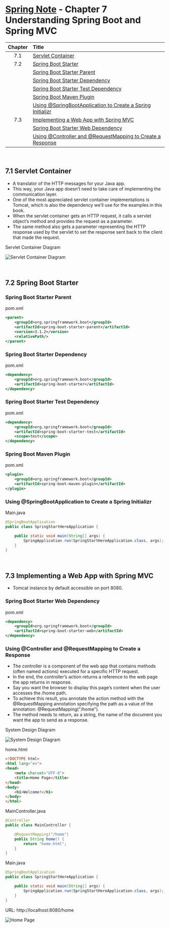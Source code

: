 # [Spring Note](../../README.md) - Chapter 7 Understanding Spring Boot and Spring MVC
| Chapter | Title |
| :-: | :- |
| 7.1 | [Servlet Container](#71-servlet-container) |
| 7.2 | [Spring Boot Starter](#72-spring-boot-starter) |
|  | [Spring Boot Starter Parent](#spring-boot-starter-parent) |
|  | [Spring Boot Starter Dependency](#spring-boot-starter-dependency) |
|  | [Spring Boot Starter Test Dependency](#spring-boot-starter-test-dependency) |
|  | [Spring Boot Maven Plugin](#spring-boot-maven-plugin) |
|  | [Using @SpringBootApplication to Create a Spring Initializr](#using-springbootapplication-to-create-a-spring-initializr) |
| 7.3 | [Implementing a Web App with Spring MVC](#73-implementing-a-web-app-with-spring-mvc) |
|  | [Spring Boot Starter Web Dependency](#spring-boot-starter-web-dependency) |
|  | [Using @Controller and @RequestMapping to Create a Response](#using-controller-and-requestmapping-to-create-a-response) |

<br />

## 7.1 Servlet Container
- A translator of the HTTP messages for your Java app.
- This way, your Java app doesn’t need to take care of implementing the communication layer.
- One of the most appreciated servlet container implementations is Tomcat, which is also the dependency we’ll use for the examples in this book.
- When the servlet container gets an HTTP request, it calls a servlet object’s method and provides the request as a parameter.
- The same method also gets a parameter representing the HTTP response used by the servlet to set the
response sent back to the client that made the request.

Servlet Container Diagram

![Servlet Container Diagram](../../resources/image_7_1.PNG)

<br />

## 7.2 Spring Boot Starter
### Spring Boot Starter Parent
pom.xml
```XML
<parent>
	<groupId>org.springframework.boot</groupId>
	<artifactId>spring-boot-starter-parent</artifactId>
	<version>3.1.2</version>
	<relativePath/>
</parent>
```

### Spring Boot Starter Dependency
pom.xml
```XML
<dependency>
	<groupId>org.springframework.boot</groupId>
	<artifactId>spring-boot-starter</artifactId>
</dependency>
```

### Spring Boot Starter Test Dependency
pom.xml
```XML
<dependency>
	<groupId>org.springframework.boot</groupId>
	<artifactId>spring-boot-starter-test</artifactId>
	<scope>test</scope>
</dependency>
```

### Spring Boot Maven Plugin
pom.xml
```XML
<plugin>
	<groupId>org.springframework.boot</groupId>
	<artifactId>spring-boot-maven-plugin</artifactId>
</plugin>
```

### Using @SpringBootApplication to Create a Spring Initializr
Main.java
```Java
@SpringBootApplication
public class SpringStartHereApplication {

	public static void main(String[] args) {
		SpringApplication.run(SpringStartHereApplication.class, args);
	}
}
```

<br />

## 7.3 Implementing a Web App with Spring MVC
- Tomcat instance by default accessible on port 8080.

### Spring Boot Starter Web Dependency
pom.xml
```XML
<dependency>
    <groupId>org.springframework.boot</groupId>
    <artifactId>spring-boot-starter-web</artifactId>
</dependency>
```

### Using @Controller and @RequestMapping to Create a Response
- The controller is a component of the web app that contains methods (often named actions) executed for a
specific HTTP request.
- In the end, the controller’s action returns a reference to the web page the app returns in response.
- Say you want the browser to display this page’s content when the user accesses the /home path.
- To achieve this result, you annotate the action method with the @RequestMapping annotation specifying the path as a value of the annotation: @RequestMapping("/home").
- The method needs to return, as a string, the name of the document you want the app to send as a response.

System Design Diagram

![System Design Diagram](../../resources/image_7_2.PNG)

home.html
```HTML
<!DOCTYPE html>
<html lang="en">
<head>
    <meta charset="UTF-8">
    <title>Home Page</title>
</head>
<body>
    <h1>Welcome!</h1>
</body>
</html>
```

MainController.java
```Java
@Controller
public class MainController {

    @RequestMapping("/home")
    public String home() {
        return "home.html";
    }
}
```

Main.java
```Java
@SpringBootApplication
public class SpringStartHereApplication {

	public static void main(String[] args) {
		SpringApplication.run(SpringStartHereApplication.class, args);
	}
}
```

URL: http://localhost:8080/home

![Home Page](../../resources/image_7_3.PNG)

<br />
